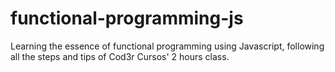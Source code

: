 # functional-programming-js
 Learning the essence of functional programming using Javascript, following all the steps and tips of Cod3r Cursos' 2 hours class.
